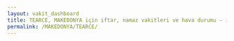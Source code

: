 ```yaml
---
layout: vakit_dashboard
title: TEARCE, MAKEDONYA için iftar, namaz vakitleri ve hava durumu - ilçe/eyalet seç
permalink: /MAKEDONYA/TEARCE/
---
```


<script type="text/javascript">
  var GLOBAL_COUNTRY = 'MAKEDONYA';
  var GLOBAL_CITY = 'TEARCE';
  var GLOBAL_STATE = '';
  var lat = 72;
  var lon = 21;
</script>
